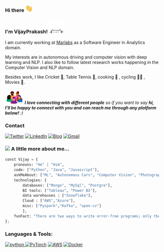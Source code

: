 ### Hi there <img src="https://github.com/VijayPrakashReddy-k/VijayPrakashReddy-k/blob/master/Images/wave.gif" width="25px">

<h3>I'm VijayPrakash! <img src="https://github.com/VijayPrakashReddy-k/VijayPrakashReddy-k/blob/master/Images/logo.gif" width="50"></h3>


I am currently working at [Marlabs](https://www.marlabs.com/) as a Software Engineer in Analytics domain.

My interests are in autonomous driving and computer vision with deep learning and NLP. I also like to follow latest research works happening in the Computer Vision and NLP domain.

Besides work, I like Cricket 🏏, Table Tennis 🏓, cooking 🥘 , cycling 🚴‍♀️ , Movies 🎥.


<img src="https://github.com/VijayPrakashReddy-k/VijayPrakashReddy-k/blob/master/Images/people.gif" width="60"> <em><b>I love connecting with different people</b> so if you want to say <b>hi, I'll be happy to connect with you and can reach me through any plotform below!</b> :)</em>

<h3>Contact</h3>
<p>
  <a href="https://twitter.com/K_VijayPrakash" target="_blank"><img alt="Twitter" src="https://img.shields.io/badge/twitter-%231DA1F2.svg?&style=for-the-badge&logo=twitter&logoColor=white" /></a> 
  <a href="https://www.linkedin.com/in/vijayprakash-reddy-kovuru-ab3740166/" target="_blank"><img alt="LinkedIn" src="https://img.shields.io/badge/linkedin-%230077B5.svg?&style=for-the-badge&logo=linkedin&logoColor=white" /></a>
  <a href="https://www.vijayprakashk.com/" target="_blank"> <img alt="Blog" src="https://img.shields.io/badge/Blogger-FF5722?style=for-the-badge&logo=blogger&logoColor=white"/></a>
  <a href="mailto:kovuru.vijayprakash@gmail.com"> <img alt="Gmail" src="https://img.shields.io/badge/Gmail-D14836?style=for-the-badge&logo=gmail&logoColor=white" />
     </a>
</p>

### <img src="https://media.giphy.com/media/VgCDAzcKvsR6OM0uWg/giphy.gif" width="50"> A little more about me...  

```python
const Vijay = {
    pronouns: "He" | "Him",
    code: ["Python", "Java", "Javascript"],
    askMeAbout: ["ML", "Autonomous Cars", "Computer Vision", "Photography"],
    technologies: {
        databases: ["Mongo", "MySql", "Postgre"],
        BI tools: ["Tableau", "Power BI"],
        data warehouses : ["Snowflake"],
        Cloud : ["AWS","Azure"],
        misc: ["Pyspark","Kafka", "open-cv"]
        },
    funFact: "There are two ways to write error-free programs; only the third one works"
};
```

<h3 align="left">Languages & Tools:</h3>

<p align="left">

<a href="https://www.python.org" target="_blank"> <img src="https://img.shields.io/badge/Python-14354C?style=for-the-badge&logo=python&logoColor=white" alt="python" /> </a>
<a href="https://pytorch.org/" target="_blank"> <img alt="PyTorch" src="https://img.shields.io/badge/PyTorch-%23EE4C2C.svg?style=for-the-badge&logo=PyTorch&logoColor=white" /></a>
<a href="https://aws.amazon.com/" target="_blank"> <img alt="AWS" src="https://img.shields.io/badge/AWS-%23FF9900.svg?style=for-the-badge&logo=amazon-aws&logoColor=white" /></a>
<a href="https://www.docker.com/" target="_blank"> <img alt="Docker" src="https://img.shields.io/badge/docker-%230db7ed.svg?style=for-the-badge&logo=docker&logoColor=white"/></a>
  
</p>
